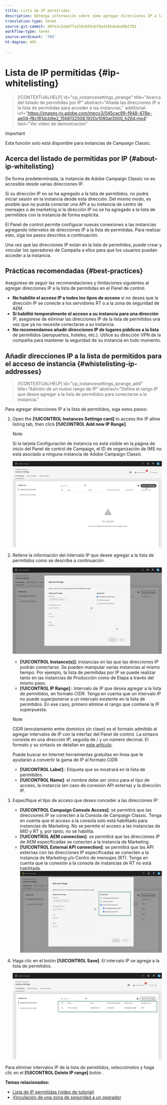 ```yaml
---
title: Lista de IP permitidas
description: Obtenga información sobre cómo agregar direcciones IP a la lista de permitidos del Panel de control para obtener acceso a instancias
translation-type: tm+mt
source-git-commit: d8fe1c2e847fa25919f81bf0a4195de5ad0b2781
workflow-type: tm+mt
source-wordcount: '765'
ht-degree: 49%

---
```



# Lista de IP permitidas {#ip-whitelisting}

>[!CONTEXTUALHELP]
>id="cp_instancesettings_iprange"
>title="Acerca del listado de permitidas por IP"
>abstract="Añada las direcciones IP a la lista de permitidas para acceder a las instancias."
>additional-url="https://images-tv.adobe.com/mpcv3/045cac99-f948-478e-ae04-f8c161dcb9e2_1568132508.1920x1080at3000_h264.mp4" text="Ver vídeo de demostración"

>[!IMPORTANT]
>
>Esta función solo está disponible para instancias de Campaign Classic.

## Acerca del listado de permitidas por IP {#about-ip-whitelisting}

De forma predeterminada, la instancia de Adobe Campaign Classic no es accesible desde varias direcciones IP.

Si su dirección IP no se ha agregado a la lista de permitidos, no podrá iniciar sesión en la instancia desde esta dirección. Del mismo modo, es posible que no pueda conectar una API a su instancia de centro de mensajes o de marketing si la dirección IP no se ha agregado a la lista de permitidos con la instancia de forma explícita.

El Panel de control permite configurar nuevas conexiones a las instancias agregando intervalos de direcciones IP a la lista de permitidas. Para realizar esto, siga los pasos descritos a continuación.

Una vez que las direcciones IP están en la lista de permitidos, puede crear y vincular los operadores de Campaña a ellos para que los usuarios puedan acceder a la instancia.

## Prácticas recomendadas {#best-practices}

Asegúrese de seguir las recomendaciones y limitaciones siguientes al agregar direcciones IP a la lista de permitidas en el Panel de control.

* **No habilite el acceso IP a todos los tipos de acceso** si no desea que la dirección IP se conecte a los servidores RT o a la zona de seguridad de AEM.
* **Si habilitó temporalmente el acceso a su instancia para una dirección** IP, asegúrese de eliminar las direcciones IP de la lista de permitidos una vez que ya no necesite conectarse a su instancia.
* **No recomendamos añadir direcciones IP de lugares públicos a la lista** de permitidos (aeropuertos, hoteles, etc.). Utilice su dirección VPN de la compañía para mantener la seguridad de su instancia en todo momento.

## Añadir direcciones IP a la lista de permitidos para el acceso de instancia {#whistelisting-ip-addresses}

>[!CONTEXTUALHELP]
>id="cp_instancesettings_iprange_add"
>title="Adición de un nuevo rango de IP"
>abstract="Defina el rango IP que desea agregar a la lista de permitidos para conectarse a la instancia."

Para agregar direcciones IP a la lista de permitidos, siga estos pasos:

1. Open the **[!UICONTROL Instances Settings card]** to access the IP allow listing tab, then click **[!UICONTROL Add new IP Range]**.

   >[!NOTE]
   >
   >Si la tarjeta Configuración de instancia no está visible en la página de inicio del Panel de control de Campaign, el ID de organización de IMS no está asociado a ninguna instancia de Adobe Campaign Classic

   ![](assets/ip_whitelist_list1.png)

1. Rellene la información del intervalo IP que desee agregar a la lista de permitidos como se describe a continuación.

   ![](assets/ip_whitelist_add1.png)

   * **[!UICONTROL Instance(s)]**: instancias en las que las direcciones IP podrán conectarse. Se pueden manipular varias instancias al mismo tiempo. Por ejemplo, la lista de permitidas por IP se puede realizar tanto en las instancias de Producción como de Etapa a través del mismo paso.
   * **[!UICONTROL IP Range]**:: Intervalo de IP que desea agregar a la lista de permitidos, en formato CIDR. Tenga en cuenta que un intervalo IP no puede superponerse a un intervalo existente en la lista de permitidos. En ese caso, primero elimine el rango que contiene la IP superpuesta.
   >[!NOTE]
   >
   >CIDR (enrutamiento entre dominios sin clase) es el formato admitido al agregar intervalos de IP con la interfaz del Panel de control. La sintaxis consiste en una dirección IP, seguida de / y un número decimal. El formato y su sintaxis se detallan en [este artículo](https://whatismyipaddress.com/cidr).
   >
   >Puede buscar en Internet herramientas gratuitas en línea que le ayudarán a convertir la gama de IP al formato CIDR.

   * **[!UICONTROL Label]**:: Etiqueta que se mostrará en la lista de permitidos.
   * **[!UICONTROL Name]**: el nombre debe ser único para el tipo de acceso, la instancia (en caso de conexión API externa) y la dirección IP.


1. Especifique el tipo de acceso que desea conceder a las direcciones IP:

   * **[!UICONTROL Campaign Console Access]**: se permitirá que las direcciones IP se conecten a la Consola de Campaign Classic. Tenga en cuenta que el acceso a la consola solo está habilitado para instancias de Marketing. No se permite el acceso a las instancias de MID y RT y, por tanto, no se habilita.
   * **[!UICONTROL AEM connection]**: se permitirá que las direcciones IP de AEM especificadas se conecten a la instancia de Marketing.
   * **[!UICONTROL External API connection]**: se permitirá que las API externas con las direcciones IP especificadas se conecten a la instancia de Marketing y/o Centro de mensajes (RT). Tenga en cuenta que la conexión a la consola de instancias de RT no está habilitada.
   ![](assets/ip_whitelist_acesstype.png)

1. Haga clic en el botón **[!UICONTROL Save]**. El intervalo IP se agrega a la lista de permitidos.

   ![](assets/ip_whitelist_added.png)

Para eliminar intervalos IP de la lista de permitidos, selecciónelos y haga clic en el **[!UICONTROL Delete IP range]** botón .

**Temas relacionados:**
* [Lista de IP permitidas (vídeo de tutorial)](https://docs.adobe.com/content/help/en/campaign-learn/campaign-classic-tutorials/administrating/control-panel-acc/ip-allow-listing.html)
* [Vinculación de una zona de seguridad a un operador](https://docs.campaign.adobe.com/doc/AC/en/INS_Additional_configurations_Configuring_Campaign_server.html#Linking_a_security_zone_to_an_operator)
